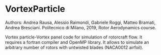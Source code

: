 # VortexParticle
Authors: Andrea Rausa, Alessio Raimondi, Gabriele Roggi, Matteo Bramati, Andrea Bresciani.
Politecnico di Milano, 2019, Rotor Aerodynamics course.

Vortex particle-Vortex panel code for simulation of rotorcraft flow. It requires a fortran compiler and OpenMP library. It allows to simulate an arbitrary number of rotors with untwisted blades (NACA0012 airfoil). 

